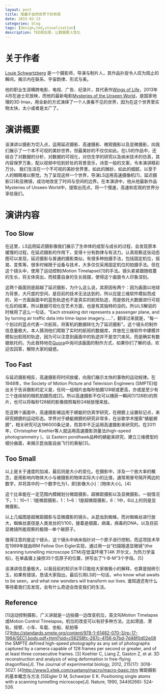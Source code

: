 ```yaml
---
layout: post
title: 隐藏于自然世界下的奇观
date: 2015-02-13
categories: blog
tags: [design,ted,visualization]
description: TED观后感，让数据更人性化
---
```


# 关于作者

[Louie Schwartzberg](http://movingart.com/) 是一个摄影师，导演与制片人，其作品扑捉令人叹为观止的瞬间，揭示内在联系、宇宙韵律、形式与美。


他的职业生涯横跨电影、电视、广告、纪录片，其代表作[Wings of Life](http://nature.disney.com/wings-of-life)，2013年4月在迪士尼放映，而他的最新电影[Mysteries of the Unseen World](http://movies.nationalgeographic.com/movies/mysteries-of-the-unseen-world/)，是国家地理的3D Imax，用全新的方式演绎了一个人类看不见的世界，因为在这个世界里实物太快，太小或者是太广了。


# 演讲概要

该演讲以摄影为切入点，运用延迟摄影、高速摄影、微观摄影以及显微摄影，向我们展示了一个本不可视的美妙世界，但最美妙的不仅仅如此。在LS的作品中，还结合了对数据的分析，对数据的可视化，对仿生学的研究以及纳米技术的仿真，其内容保罗万象，配以视频中恰到好处的背景音乐，诗意一般的文案，令本演讲精彩万分。
我们生活在一个不可视的美妙世界里，如此的微妙，如此的细腻，以至于人的眼睛难以察觉。为了呈现这样一个世界，导演LS运用高速摄像机[1]，延迟摄影[2]和显微镜，成功地改变了时间与空间的边界。在本演讲中，他从他最新作品Mysteries of Unseen World中，提取出亮点，将一个慢速，高速和宏观的世界分享给我们。

# 演讲内容

## Too Slow

在这里，LS运用延迟摄影像我们展示了生命体的成型与成长的过程，会发现原本缓慢的过程，在延迟摄影的作用下，变得十分有韵律与有活力。认真观察这张动态图可以发现，延迟摄影与普通的摄影类似，有很多种拍摄手法，包括固定机位，摇晃、变焦等，很多时候限于设备与技术，大多仅仅采用固定机位的拍摄手法。但在这个镜头中，使用了运动控制(Motion Timelapse)[1]的手法。镜头紧紧跟随枝蔓的生长，将主体突出，而枝蔓自身的生长摇摆，使得这个画面令人印象深刻。


这两个画面则是超越了延迟摄影，为什么这么说，其原因有两个：因为画面以地球为背景，大尺度的空间，是目前的技术无法达到的，所以应是三维软件模拟而成的，另一方面画面中的蓝色轨迹也不是真实的航班轨迹，而是依托大数据进行可视化后的结果，所以数据可视化在艺术方面，也是有其独特的没的。所以LS解说的时候用了这么一句话，"Each streaking dot represents a passenger plane, and by turning air traffic data into time-lapse imagery……"，翻译过来就是，"每一个划过的蓝点代表一次航班，将客机的数据转化为了延迟摄影"。这个镜头的制作信息量极大，本人猜测他们爬取了实时的航班的数据库，并放在三维软件中建模并模拟出航班的轨迹，因为可以注意到画面中的轨迹并不是空穴来风，而是确实有数据依托的。为此我特地在[Quora](http://www.quora.com/How-did-Louie-Schwartzberg-turn-air-traffic-data-into-time-lapse-imagery-in-Mysteries-of-the-Unseen-World)中询问该画面的制作方式，如果你们了解的话，欢迎去回答，解除大家的疑惑。

## Too Fast

与延迟摄影相反，高速摄影将时间放缓，向我们展示太快的事物的运动规律。在1948年，the Society of Motion Picture and Television Engineers (SMPTE)给出关于告诉摄影的定义是，任何一组相片由每秒拍摄128帧或更高，亦或是至少有三个连续帧的相机拍摄而成[2]。所以高速摄影不仅可以捕获一瞬间(1/128秒)的照片，也可以将每秒128帧的影像按照每秒24帧放慢来放。


在这俩个画面中，高速摄影被运用于蜻蜓的仿真学研究，在翅膀上设置标记点，来研究翅膀的运动形态。学界对于蜻蜓翅膀的研究非常多，在谷歌学术搜索“蜻蜓翅膀”，相关研究可达196000条记录，而其中不乏运用高速摄影来研究的。在2011年，Christopher Koehler等人就运用高速摄影测量法(high-speed photogrammetry  )，以 Eastern pondhawk品种的蜻蜓来研究，建立三维模型的细分曲面，来揭示昆虫能自由飞行的奥秘[3]。


## Too Small

以上是关于速度的加减，最后则是大小的变化。在摄影中，涉及一个放大率的概念，是用影响内物体大小与被摄影的物体实际大小的比值，通常用冒号隔开两边的数字，并将其中的一个数字化为1，即[影像大小]：[物体大小]。[4]


这个比率能在一定范围内模糊划分微距摄影，超微距摄影以及显微摄影。一般情况下，1：10~1：1是微距摄影，1：1~6：1是超微距摄影，6：1中，6以上的则是显微摄影。


以上几幅图是超微距摄影与显微摄影的镜头，从昆虫到蜘蛛，而对蜘蛛丝进行放大，蜘蛛丝直径是人类发丝的1/100，接着是细菌，病毒，病毒的DNA，以及目前显微镜所能观察的极限--单个碳原子。


值得注意的是这个镜头，这个镜头中纳米指针对一个原子进行控制，而这项技术早在1989年就由IBM Fellow Don Eigler实现，通过用一台“扫描隧道显微镜”(the scanning tunnelling microscope STM)在低温环境下(4K 开尔文，为热力学温标)，在单晶镍上操控35个氙原子的位置，拼写出了“I-B-M”3个字母。[5]


该演讲信息量极大，以我目前的知识水平只能给大家做极小的解释，也算是抛砖引玉，如果有错误，恳请大家指出。最后引用LS的一句话，who know what awaits to be seen，and what new wonders will transform our lives. 谁知道还有什么等待着我们去发现，会有什么奇迹会改变我们的生活。


## Reference

[1]运动控制摄影，广义讲就是一边拍摄一边改变机位，英文叫Motion Timelapse或Motion Control Timelapse。机位的改变可以有好多种方法，比如滑道、滑轨、摇臂、小车、车载、坐船、航拍等
[2]http://standards.smpte.org/content/978-1-61482-070-3/rp-17-1964/SEC1.body.pdf+html?sid=c56258fc-267c-4156-b7bd-7d48f0d02e08
the SMPTE defined high-speed photography as any set of photographs captured by a camera capable of 128 frames per second or greater, and of at least three consecutive frames.
[3] Koehler C, Liang Z, Gaston Z, et al. 3D reconstruction and analysis of wing deformation in free-flying dragonflies[J]. The Journal of experimental biology, 2012, 215(17): 3018-3027.
[4]http://www3.xitek.com/xuetang/macro/macro-basic.htm  微距摄影的基本概念与方法
[5]Eigler D M, Schweizer E K. Positioning single atoms with a scanning tunnelling microscope[J]. Nature, 1990, 344(6266): 524-526.


